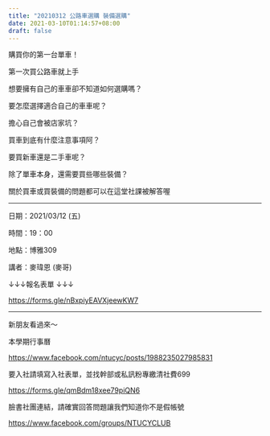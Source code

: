 ```yaml
---
title: "20210312 公路車選購 裝備選購"
date: 2021-03-10T01:14:57+08:00
draft: false
---
```



購買你的第一台單車！

第一次買公路車就上手

想要擁有自己的車車卻不知道如何選購嗎？

要怎麼選擇適合自己的車車呢？

擔心自己會被店家坑？

買車到底有什麼注意事項阿？

要買新車還是二手車呢？

除了單車本身，還需要買些哪些裝備？

關於買車或買裝備的問題都可以在這堂社課被解答喔

--------------------------------------------------------------------------

日期：2021/03/12 (五)

時間：19：00

地點：博雅309

講者：麥瑋恩 (麥哥)

↓↓↓報名表單 ↓↓↓

https://forms.gle/nBxpiyEAVXjeewKW7

--------------------------------------------------------------------------


新朋友看過來～

本學期行事曆

https://www.facebook.com/ntucyc/posts/1988235027985831

要入社請填寫入社表單，並找幹部或私訊粉專繳清社費699

https://forms.gle/qmBdm18xee79piQN6

臉書社團連結，請確實回答問題讓我們知道你不是假帳號

https://www.facebook.com/groups/NTUCYCLUB